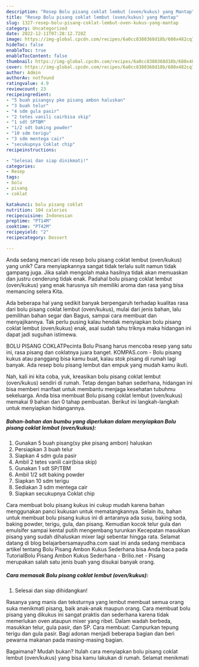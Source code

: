 ```yaml
---
description: "Resep Bolu pisang coklat lembut (oven/kukus) yang Mantap"
title: "Resep Bolu pisang coklat lembut (oven/kukus) yang Mantap"
slug: 1327-resep-bolu-pisang-coklat-lembut-oven-kukus-yang-mantap
category: Uncategorized
date: 2022-12-11T07:28:12.728Z
image: https://img-global.cpcdn.com/recipes/6a0cc8380368d18b/680x482cq70/bolu-pisang-coklat-lembut-ovenkukus-foto-resep-utama.jpg
hideToc: false
enableToc: true
enableTocContent: false
thumbnail: https://img-global.cpcdn.com/recipes/6a0cc8380368d18b/680x482cq70/bolu-pisang-coklat-lembut-ovenkukus-foto-resep-utama.jpg
cover: https://img-global.cpcdn.com/recipes/6a0cc8380368d18b/680x482cq70/bolu-pisang-coklat-lembut-ovenkukus-foto-resep-utama.jpg
author: Admin
authorAv: notfound
ratingvalue: 4.9
reviewcount: 23
recipeingredient:
- "5 buah pisangsy pke pisang ambon haluskan"
- "3 buah telur"
- "4 sdm gula pasir"
- "2 tetes vanili cairbisa skip"
- "1 sdt SPTBM"
- "1/2 sdt baking powder"
- "10 sdm terigu"
- "3 sdm mentega cair"
- "secukupnya Coklat chip"
recipeinstructions:

- "Selesai dan siap dinikmati!"
categories:
- Resep
tags:
- bolu
- pisang
- coklat

katakunci: bolu pisang coklat 
nutrition: 104 calories
recipecuisine: Indonesian
preptime: "PT14M"
cooktime: "PT42M"
recipeyield: "2"
recipecategory: Dessert

---
```





Anda sedang mencari ide resep bolu pisang coklat lembut (oven/kukus) yang unik? Cara menyiapkannya sangat tidak terlalu sulit namun tidak gampang juga. Jika salah mengolah maka hasilnya tidak akan memuaskan dan justru cenderung tidak enak. Padahal bolu pisang coklat lembut (oven/kukus) yang enak harusnya sih memiliki aroma dan rasa yang bisa memancing selera Kita.





Ada beberapa hal yang sedikit banyak berpengaruh terhadap kualitas rasa dari bolu pisang coklat lembut (oven/kukus), mulai dari jenis bahan, lalu pemilihan bahan segar dan Bagus, sampai cara membuat dan menyajikannya. Tak perlu pusing kalau hendak menyiapkan bolu pisang coklat lembut (oven/kukus) enak,      asal sudah tahu triknya maka hidangan ini dapat jadi suguhan istimewa.














BOLU PISANG COKLATPecinta Bolu Pisang harus mencoba resep yang satu ini, rasa pisang dan coklatnya juara banget. KOMPAS.com - Bolu pisang kukus atau panggang bisa kamu buat, kalau stok pisang di rumah lagi banyak. Ada resep bolu pisang lembut dan empuk yang mudah kamu ikuti.






Nah, kali ini kita coba, yuk, kreasikan bolu pisang coklat lembut (oven/kukus) sendiri di rumah. Tetap dengan bahan sederhana, hidangan ini bisa memberi manfaat untuk membantu menjaga kesehatan tubuhmu sekeluarga. Anda bisa membuat Bolu pisang coklat lembut (oven/kukus) memakai 9 bahan dan 0 tahap pembuatan. Berikut ini langkah-langkah untuk menyiapkan hidangannya.

<!--inarticleads1-->

##### Bahan-bahan dan bumbu yang diperlukan dalam menyiapkan Bolu pisang coklat lembut (oven/kukus):

1. Gunakan 5 buah pisang(sy pke pisang ambon) haluskan
1. Persiapkan 3 buah telur
1. Siapkan 4 sdm gula pasir
1. Ambil 2 tetes vanili cair(bisa skip)
1. Gunakan 1 sdt SP/TBM
1. Ambil 1/2 sdt baking powder
1. Siapkan 10 sdm terigu
1. Sediakan 3 sdm mentega cair
1. Siapkan secukupnya Coklat chip


Cara membuat bolu pisang kukus ini cukup mudah karena bahan menggunakan panci kukusan untuk mematangkannya. Selain itu, bahan untuk membuat bolu pisang kukus ini di antaranya ada susu, baking soda, baking powder, terigu, gula, dan pisang. Kemudian kocok telur gula dan emulsifer sampai kental putih mengembang turunkan Kecepatan masukkan pisang yang sudah dihaluskan mixer lagi sebentar hingga rata. Selamat datang di blog belajarbersamayudha.com saat ini anda sedang membaca artikel tentang Bolu Pisang Ambon Kukus Sederhana bisa Anda baca pada TutorialBolu Pisang Ambon Kukus Sederhana - Brilio.net - Pisang merupakan salah satu jenis buah yang disukai banyak orang. 

<!--inarticleads2-->

##### Cara memasak Bolu pisang coklat lembut (oven/kukus):


1. Selesai dan siap dihidangkan!

Rasanya yang manis dan teksturnya yang lembut membuat semua orang suka menikmati pisang, baik anak-anak maupun orang. Cara membuat bolu pisang yang dikukus ini sangat praktis dan sederhana karena tidak memerlukan oven ataupun mixer yang ribet. Dalam wadah berbeda, masukkan telur, gula pasir, dan SP. Cara membuat: Campurkan tepung terigu dan gula pasir. Bagi adonan menjadi beberapa bagian dan beri pewarna makanan pada masing-masing bagian. 

Bagaimana? Mudah bukan? Itulah cara menyiapkan bolu pisang coklat lembut (oven/kukus) yang bisa kamu lakukan di rumah. Selamat menikmati
